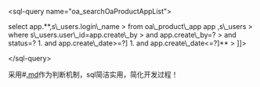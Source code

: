 <!-- 办公用品领用申请sql和hql -->


&lt;sql-query name="oa\_searchOaProductAppList"&gt;


<![CDATA[
> select app.**,s\_users.login\_name
> from oa\_product\_app  app ,s\_users
> where s\_users.user\_id=app.create\_by
> and app.create\_by=?
> and status=?
  1. and app.create\_date>=?]
  1. and app.create\_date<=?]**

> ]]>


&lt;/sql-query&gt;



采用#[.md](.md)作为判断机制，sql简洁实用，简化开发过程！